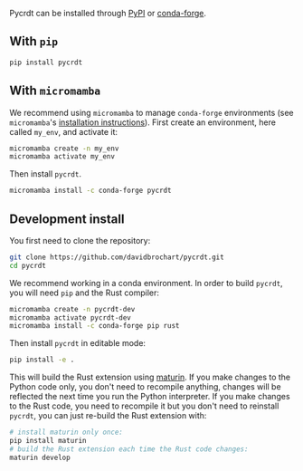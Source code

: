 Pycrdt can be installed through [PyPI](https://pypi.org) or [conda-forge](https://conda-forge.org).

## With `pip`

```bash
pip install pycrdt
```

## With `micromamba`

We recommend using `micromamba` to manage `conda-forge` environments (see `micromamba`'s
[installation instructions](https://mamba.readthedocs.io/en/latest/installation.html#micromamba)).
First create an environment, here called `my_env`, and activate it:
```bash
micromamba create -n my_env
micromamba activate my_env
```
Then install `pycrdt`.

```bash
micromamba install -c conda-forge pycrdt
```

## Development install

You first need to clone the repository:
```bash
git clone https://github.com/davidbrochart/pycrdt.git
cd pycrdt
```
We recommend working in a conda environment. In order to build `pycrdt`, you will need
`pip` and the Rust compiler:
```bash
micromamba create -n pycrdt-dev
micromamba activate pycrdt-dev
micromamba install -c conda-forge pip rust
```
Then install `pycrdt` in editable mode:
```bash
pip install -e .
```
This will build the Rust extension using [maturin](https://www.maturin.rs). If you make changes
to the Python code only, you don't need to recompile anything, changes will be reflected the next
time you run the Python interpreter. If you make changes to the Rust code, you need to recompile it
but you don't need to reinstall `pycrdt`, you can just re-build the Rust extension with:
```bash
# install maturin only once:
pip install maturin
# build the Rust extension each time the Rust code changes:
maturin develop
```
